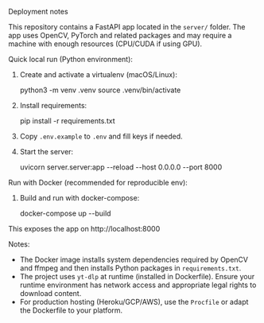 Deployment notes

This repository contains a FastAPI app located in the `server/` folder. The app uses OpenCV, PyTorch and related packages and may require a machine with enough resources (CPU/CUDA if using GPU).

Quick local run (Python environment):

1. Create and activate a virtualenv (macOS/Linux):

   python3 -m venv .venv
   source .venv/bin/activate

2. Install requirements:

   pip install -r requirements.txt

3. Copy `.env.example` to `.env` and fill keys if needed.

4. Start the server:

   uvicorn server.server:app --reload --host 0.0.0.0 --port 8000

Run with Docker (recommended for reproducible env):

1. Build and run with docker-compose:

   docker-compose up --build

This exposes the app on http://localhost:8000

Notes:
- The Docker image installs system dependencies required by OpenCV and ffmpeg and then installs Python packages in `requirements.txt`.
- The project uses `yt-dlp` at runtime (installed in Dockerfile). Ensure your runtime environment has network access and appropriate legal rights to download content.
- For production hosting (Heroku/GCP/AWS), use the `Procfile` or adapt the Dockerfile to your platform.

